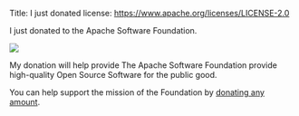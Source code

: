 Title: I just donated
license: https://www.apache.org/licenses/LICENSE-2.0

I just donated to the Apache Software Foundation.

<img src="/images/feathertm.gif"/>

My donation will help provide The Apache Software Foundation
provide high-quality Open Source Software for the public good.

You can help support the mission of the Foundation by 
[donating any amount](/foundation/contributing.html).
